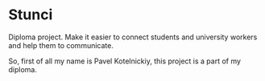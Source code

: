 # Stunci
Diploma project. Make it easier to connect students and university workers and help them to communicate.

So, first of all my name is Pavel Kotelnickiy, this project is a part of my diploma.
